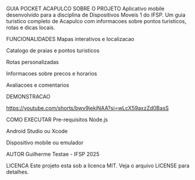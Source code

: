 GUIA POCKET ACAPULCO
SOBRE O PROJETO
Aplicativo mobile desenvolvido para a disciplina de Dispositivos Moveis 1 do IFSP. Um guia turistico completo de Acapulco com informacoes sobre pontos turisticos, rotas e dicas locais.

FUNCIONALIDADES
Mapas interativos e localizacao

Catalogo de praias e pontos turisticos

Rotas personalizadas

Informacoes sobre precos e horarios

Avaliacoes e comentarios

DEMONSTRACAO

https://youtube.com/shorts/bwv9jekjNAA?si=wLcX59axzZd0BasS

COMO EXECUTAR
Pre-requisitos
Node.js

Android Studio ou Xcode

Dispositivo mobile ou emulador

AUTOR
Guilherme Testae - IFSP 2025

LICENCA
Este projeto esta sob a licenca MIT. Veja o arquivo LICENSE para detalhes.
